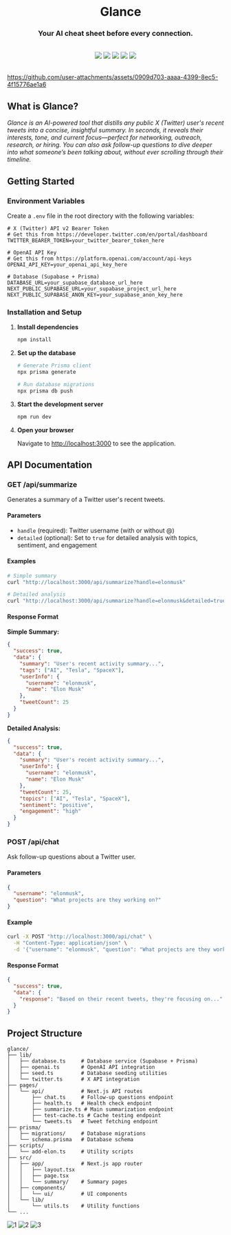 <div align="center">
    <div id="user-content-toc">
      <ul>
          <summary><h1 style="display: inline-block; margin-bottom:0px">Glance</h1></summary>
      </ul>
    </div>
    <h3>Your AI cheat sheet before every connection.</h3>
    <br>
    <img src="https://img.shields.io/badge/Next.js-000000?style=for-the-badge&logo=next.js&logoColor=white"/>
    <img src="https://img.shields.io/badge/OpenAI-412991?style=for-the-badge&logo=openai&logoColor=white"/>
    <img src="https://img.shields.io/badge/Twitter%20API-1DA1F2?style=for-the-badge&logo=twitter&logoColor=white"/>
    <img src="https://img.shields.io/badge/Supabase-3ECF8E?style=for-the-badge&logo=supabase&logoColor=white"/>
    <img src="https://img.shields.io/badge/Prisma-2D3748?style=for-the-badge&logo=prisma&logoColor=white"/> 
    <br><br>
</div>


https://github.com/user-attachments/assets/0909d703-aaaa-4399-8ec5-4f15776ae1a6

## What is Glance?

_Glance is an AI-powered tool that distills any public X (Twitter) user's recent tweets into a concise, insightful summary. In seconds, it reveals their interests, tone, and current focus—perfect for networking, outreach, research, or hiring. You can also ask follow-up questions to dive deeper into what someone’s been talking about, without ever scrolling through their timeline._

## Getting Started

### Environment Variables

Create a `.env` file in the root directory with the following variables:

```env
# X (Twitter) API v2 Bearer Token
# Get this from https://developer.twitter.com/en/portal/dashboard
TWITTER_BEARER_TOKEN=your_twitter_bearer_token_here

# OpenAI API Key
# Get this from https://platform.openai.com/account/api-keys
OPENAI_API_KEY=your_openai_api_key_here

# Database (Supabase + Prisma)
DATABASE_URL=your_supabase_database_url_here
NEXT_PUBLIC_SUPABASE_URL=your_supabase_project_url_here
NEXT_PUBLIC_SUPABASE_ANON_KEY=your_supabase_anon_key_here
```

### Installation and Setup

1. **Install dependencies**

   ```bash
   npm install
   ```

2. **Set up the database**

   ```bash
   # Generate Prisma client
   npx prisma generate

   # Run database migrations
   npx prisma db push
   ```

3. **Start the development server**

   ```bash
   npm run dev
   ```

4. **Open your browser**

   Navigate to [http://localhost:3000](http://localhost:3000) to see the application.

## API Documentation

### GET /api/summarize

Generates a summary of a Twitter user's recent tweets.

#### Parameters

- `handle` (required): Twitter username (with or without @)
- `detailed` (optional): Set to `true` for detailed analysis with topics, sentiment, and engagement

#### Examples

```bash
# Simple summary
curl "http://localhost:3000/api/summarize?handle=elonmusk"

# Detailed analysis
curl "http://localhost:3000/api/summarize?handle=elonmusk&detailed=true"
```

#### Response Format

**Simple Summary:**

```json
{
  "success": true,
  "data": {
    "summary": "User's recent activity summary...",
    "tags": ["AI", "Tesla", "SpaceX"],
    "userInfo": {
      "username": "elonmusk",
      "name": "Elon Musk"
    },
    "tweetCount": 25
  }
}
```

**Detailed Analysis:**

```json
{
  "success": true,
  "data": {
    "summary": "User's recent activity summary...",
    "userInfo": {
      "username": "elonmusk",
      "name": "Elon Musk"
    },
    "tweetCount": 25,
    "topics": ["AI", "Tesla", "SpaceX"],
    "sentiment": "positive",
    "engagement": "high"
  }
}
```

### POST /api/chat

Ask follow-up questions about a Twitter user.

#### Parameters

```json
{
  "username": "elonmusk",
  "question": "What projects are they working on?"
}
```

#### Example

```bash
curl -X POST "http://localhost:3000/api/chat" \
  -H "Content-Type: application/json" \
  -d '{"username": "elonmusk", "question": "What projects are they working on?"}'
```

#### Response Format

```json
{
  "success": true,
  "data": {
    "response": "Based on their recent tweets, they're focusing on..."
  }
}
```

## Project Structure

```
glance/
├── lib/
│   ├── database.ts     # Database service (Supabase + Prisma)
│   ├── openai.ts       # OpenAI API integration
│   ├── seed.ts         # Database seeding utilities
│   └── twitter.ts      # X API integration
├── pages/
│   └── api/            # Next.js API routes
│       ├── chat.ts     # Follow-up questions endpoint
│       ├── health.ts   # Health check endpoint
│       ├── summarize.ts # Main summarization endpoint
│       ├── test-cache.ts # Cache testing endpoint
│       └── tweets.ts   # Tweet fetching endpoint
├── prisma/
│   ├── migrations/     # Database migrations
│   └── schema.prisma   # Database schema
├── scripts/
│   └── add-elon.ts     # Utility scripts
├── src/
│   ├── app/            # Next.js app router
│   │   ├── layout.tsx
│   │   ├── page.tsx
│   │   └── summary/    # Summary pages
│   ├── components/
│   │   └── ui/         # UI components
│   └── lib/
│       └── utils.ts    # Utility functions
└── ...
```

![1](https://github.com/user-attachments/assets/59b8d28d-3a45-445e-9721-c1cc2a41d706)
![2](https://github.com/user-attachments/assets/efbfd46b-d5e8-4897-83db-ead2d576aac9)
![3](https://github.com/user-attachments/assets/c6b70522-de28-4f2b-ad1f-a3668092c2c0)
